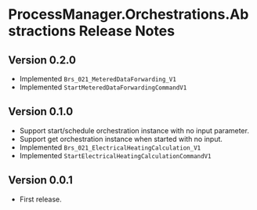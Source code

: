 # ProcessManager.Orchestrations.Abstractions Release Notes

## Version 0.2.0 

- Implemented `Brs_021_MeteredDataForwarding_V1`
- Implemented `StartMeteredDataForwardingCommandV1`

## Version 0.1.0

- Support start/schedule orchestration instance with no input parameter.
- Support get orchestration instance when started with no input.
- Implemented `Brs_021_ElectricalHeatingCalculation_V1`
- Implemented `StartElectricalHeatingCalculationCommandV1`

## Version 0.0.1

- First release.

